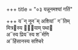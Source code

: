 +++
title = "०३ यन्नूनमश्यां गतिं"

+++
य᳓न् नून᳓म् अशियां᳓ ग᳓तिम्  
मित्र᳓स्य या᳐याम् पथा᳓  
अ᳓स्य प्रिय᳓स्य श᳓र्मणि  
अ᳓हिंसानस्य सश्चिरे